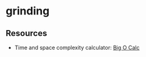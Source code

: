 # grinding

## Resources

- Time and space complexity calculator: [Big O Calc](https://www.bigocalc.com/)